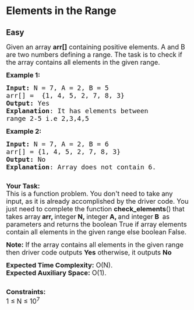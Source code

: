 # Elements in the Range
## Easy
<div class="problems_problem_content__Xm_eO"><p><span style="font-size:18px">Given an array <strong>arr[]</strong> containing positive elements. A and B are two numbers defining a range. The task is to check if the array contains all elements in the given range.</span></p>

<p><span style="font-size:18px"><strong>Example 1:</strong></span></p>

<pre><span style="font-size:18px"><strong>Input: </strong>N = 7, A = 2, B = 5
arr[] =  {1, 4, 5, 2, 7, 8, 3}
<strong>Output:</strong> Yes
<strong>Explanation</strong>: It has elements between 
range 2-5 i.e 2,3,4,5</span></pre>

<p><span style="font-size:18px"><strong>Example 2:</strong></span></p>

<pre><span style="font-size:18px"><strong>Input: </strong>N = 7, A = 2, B = 6
arr[] = {1, 4, 5, 2, 7, 8, 3}
<strong>Output: </strong>No
<strong>Explanation</strong>: Array does not contain 6.
</span></pre>

<p><br>
<span style="font-size:18px"><strong>Your Task:</strong><br>
This is a function problem. You don't need to take any input, as it is already accomplished by the driver code. You just need to complete the function <strong>check_elements</strong>() that takes array<strong> arr, </strong>integer<strong> N,&nbsp;</strong>integer<strong> A, </strong>and&nbsp;integer<strong> B&nbsp;</strong>&nbsp;as parameters and returns the boolean True&nbsp;if array elements contain all elements in the given range&nbsp;else boolean False.</span></p>

<p><span style="font-size:18px"><strong>Note:</strong> If the array contains all elements in the given range then driver code outputs <strong>Yes</strong> otherwise, it outputs <strong>No</strong></span></p>

<p><span style="font-size:18px"><strong>Expected Time Complexity:</strong> O(N).<br>
<strong>Expected Auxiliary Space:</strong> O(1).</span></p>

<p><br>
<span style="font-size:18px"><strong>Constraints:</strong><br>
1 ≤ N ≤ 10<sup>7</sup></span></p>

<p>&nbsp;</p>
</div>